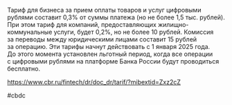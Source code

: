 
Тариф для бизнеса за прием оплаты товаров и услуг цифровыми рублями составит 0,3% от суммы платежа (но не более 1,5 тыс. рублей). При этом тариф для компаний, предоставляющих жилищно-коммунальные услуги, будет 0,2%, но не более 10 рублей. Комиссия за переводы между юридическими лицами составит 15 рублей за операцию. Эти тарифы начнут действовать с 1 января 2025 года. До этого момента установлен льготный период, когда все операции с цифровыми рублями на платформе Банка России будут проводиться бесплатно.

https://www.cbr.ru/fintech/dr/doc_dr/tarif/?mibextid=Zxz2cZ

#cbdc 